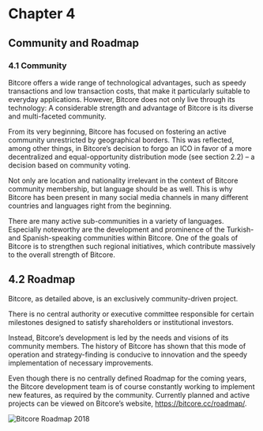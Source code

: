 # Chapter 4

## Community and Roadmap

### 4.1 Community
Bitcore offers a wide range of technological advantages, such as speedy transactions and low transaction costs, that make it particularly suitable to everyday applications. However, Bitcore does not only live through its technology: A considerable strength and advantage of Bitcore is its diverse and multi-faceted community.

From its very beginning, Bitcore has focused on fostering an active community unrestricted by geographical borders. This was reflected, among other things, in Bitcore‘s decision to forgo an ICO in favor of a more decentralized and equal-opportunity distribution mode (see section 2.2) – a decision based on community voting.

Not only are location and nationality irrelevant in the context of Bitcore community membership, but language should be as well. This is why Bitcore has been present in many social media channels in many different countries and languages right from the beginning.

There are many active sub-communities in a variety of languages. Especially noteworthy are the development and prominence of the Turkish- and Spanish-speaking communities within Bitcore. One of the goals of Bitcore is to strengthen such regional initiatives, which contribute massively to the overall strength of Bitcore.

## 4.2 Roadmap
Bitcore, as detailed above, is an exclusively community-driven project.

There is no central authority or executive committee responsible for certain milestones designed to satisfy shareholders or institutional investors.

Instead, Bitcore’s development is led by the needs and visions of its community members. The history of Bitcore has shown that this mode of operation and strategy-finding is conducive to innovation and the speedy implementation of necessary improvements.

Even though there is no centrally defined Roadmap for the coming years, the Bitcore development team is of course constantly working to implement new features, as required by the community. Currently planned and active projects can be viewed on Bitcore’s website, https://bitcore.cc/roadmap/.

![Bitcore Roadmap 2018](https://bitcore.cc/wp-content/uploads/2018/06/timeline014.png)

